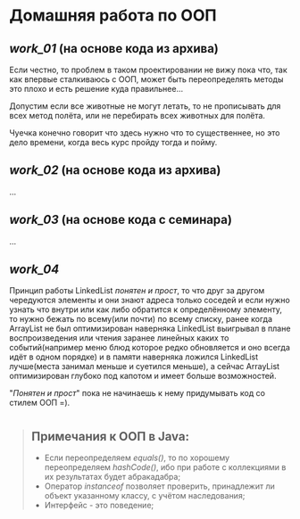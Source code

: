 #
# __Домашняя работа по ООП__

## ___work_01___ (на основе кода из архива)

Если честно, то проблем в таком проектировании не вижу пока что, так как впервые сталкиваюсь с ООП, может быть переопределять методы это плохо и есть решение куда правильнее...

Допустим если все животные не могут летать, то не прописывать для всех метод полёта, или не перебирать всех животных для полёта.

Чуечка конечно говорит что здесь нужно что то существеннее, но это дело времени, когда весь курс пройду тогда и пойму.


## ___work_02___ (на основе кода из архива)
...


## ___work_03___ (на основе кода с семинара)
...


## ___work_04___

Принцип работы LinkedList _понятен и прост_, то что друг за другом чередуются элементы и они знают адреса только соседей и если нужно узнать что внутри или как либо обратится к определённому элементу, то нужно бежать по всему(или почти) по всему списку, ранее когда ArrayList не был оптимизирован наверняка LinkedList выигрывал в плане воспроизведения или чтения заранее линейных каких то событий(например меню блюд которое редко обновляется и оно всегда идёт в одном порядке) и в памяти наверняка ложился LinkedList лучше(места занимал меньше и суетился меньше), а сейчас ArrayList оптимизирован глубоко под капотом и имеет больше возможностей.

"_Понятен и прост_" пока не начинаешь к нему придумывать код со стилем ООП =).

# 
> ## Примечания к ООП в Java:
> - Если переопределяем _equals()_, то по хорошему переопределяем _hashCode()_, ибо при работе с коллекциями в их результатах будет абракадабра;
> - Оператор _instanceof_ позволяет проверить, принадлежит ли объект указанному классу, с учётом наследования;
> - Интерфейс - это поведение;